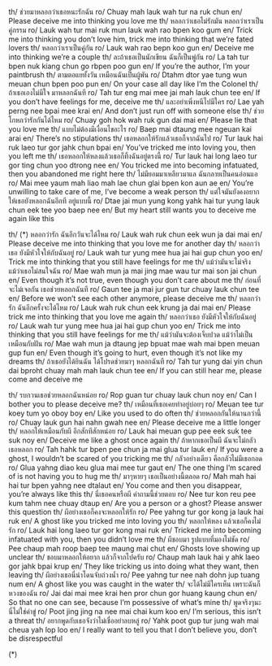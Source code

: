 th/ ช่วยมาหลอกว่าเธอหนะรักฉัน
ro/ Chuay mah lauk wah tur na ruk chun
en/ Please deceive me into thinking you love me
th/ หลอกว่าเธอไม่รักมัน หลอกว่าเราเป็นคู่กรรม
ro/ Lauk wah tur mai ruk mun lauk wah rao bpen koo gum
en/ Trick me into thinking you don’t love him, trick me into thinking that we’re fated lovers
th/ หลอกว่าเราเป็นคู่กัน
ro/ Lauk wah rao bepn koo gun
en/ Deceive me into thinking we’re a couple
th/ ละถ้าเธอเป็นนักเขียน ฉันก็เป็นพู่กัน
ro/ La tah tur bpen nuk kiang chun go rbpen poo gun
en/ If you’re the author, I’m your paintbrush
th/ ตามตอแยทั้งวัน เหมือนฉันเป็นผู้พัน
ro/ Dtahm dtor yae tung wun meuan chun bpen poo pun
en/ On your case all day like I’m the Colonel
th/ ถ้าเธอเองไม่มีใจ มาหลอกฉันที
ro/ Tah tur eng mai mee jai mah lauk chun tee
en/ If you don’t have feelings for me, deceive me
th/ และอย่าเพิ่งหนีไปมีใคร
ro/ Lae yah perng nee bpai mee krai
en/ And don’t just run off with someone else
th/ ช่วยโกหกว่ารักกันได้ไหม
ro/ Chuay goh hok wah ruk gun dai mai
en/ Please lie that you love me
th/ แบบไม่ต้องมีเงื่อนไขอะไร
ro/ Baep mai dtaung mee ngeuan kai arai
en/ There’s no stipulations
th/ เธอหลอกให้รักแล้วเธอก็จากฉันไป
ro/ Tur lauk hai ruk laeo tur gor jahk chun bpai
en/ You’ve tricked me into loving you, then you left me
th/ เธอหลอกให้หลงแล้วเธอก็ทิ้งฉันอยู่ตรงนี้
ro/ Tur lauk hai long laeo tur gor ting chun yoo dtrong nee
en/ You tricked me into becoming infatuated, then you abandoned me right here
th/ ไม่มียอมมาเหลียวมาแล ฉันกลายเป็นคนอ่อนแอ
ro/ Mai mee yaum mah liao mah lae chun glai bpen kon aun ae
en/ You’re unwilling to take care of me, I’ve become a weak person
th/ แต่ใจมันยังคงอยากให้เธอยังหลอกฉันอีกที อยู่แบบนี้
ro/ Dtae jai mun yung kong yahk hai tur yung lauk chun eek tee yoo baep nee
en/ But my heart still wants you to deceive me again like this

th/ (\*) หลอกว่ารัก ฉันอีกวันจะได้ไหม
ro/ Lauk wah ruk chun eek wun ja dai mai
en/ Please deceive me into thinking that you love me for another day
th/ หลอกว่าเธอ ยังมีหัวใจให้กับฉันอยู่
ro/ Lauk wah tur yung mee hua jai hai gup chun yoo
en/ Trick me into thinking that you still have feelings for me
th/ แม้ว่ามันจะไม่จริง แม้ว่าเธอไม่สนใจฉัน
ro/ Mae wah mun ja mai jing mae wau tur mai son jai chun
en/ Even though it’s not true, even though you don’t care about me
th/ ก่อนที่จะไม่เจอกัน เธอช่วยหลอกฉันที
ro/ Gaun tee ja mai jur gun tur chuay lauk chun tee
en/ Before we won’t see each other anymore, please deceive me
th/ หลอกว่ารัก ฉันอีกครั้งจะได้ไหม
ro/ Lauk wah ruk chun eek krung ja dai mai
en/ Please trick me into thinking that you love me again
th/ หลอกว่าเธอ ยังมีหัวใจให้กับฉันอยู่
ro/ Lauk wah tur yung mee hua jai hai gup chun yoo
en/ Trick me into thinking that you still have feelings for me
th/ แม้ว่ามันจะต้องเจ็บปวด แม้ว่าไม่เป็นเหมือนกับฝัน
ro/ Mae wah mun ja dtaung jep bpuat mae wah mai bpen meuan gup fun
en/ Even though it’s going to hurt, even though it’s not like my dreams
th/ ถ้าเธอยังได้ยินฉัน ได้โปรดช่วยมาๆ หลอกฉันที
ro/ Tah tur yung dai yin chun dai bproht chuay mah mah lauk chun tee
en/ If you can still hear me, please come and deceive me

th/ รบกวนเธอช่วยหลอกฉันหน่อย
ro/ Rop guan tur chuay lauk chun noy
en/ Can I bother you to please deceive me?
th/ เหมือนที่เธอเคยทำอยู่บ่อยๆ
ro/ Meuan tee tur koey tum yo oboy boy
en/ Like you used to do often
th/ ช่วยหลอกกันให้นานกว่านี้
ro/ Chuay lauk gun hai nahn gwah nee
en/ Please deceive me a little longer
th/ หลอกให้เหมือนกับผี อีกสักทีสักหน่อย
ro/ Lauk hai meuan gup pee eek suk tee suk noy
en/ Deceive me like a ghost once again
th/ ถ้าหากเธอเป็นผี ฉันจะไม่กลัวเธอหลอก
ro/ Tah hahk tur bpen pee chun ja mai glua tur lauk
en/ If you were a ghost, I wouldn’t be scared of you tricking me
th/ กลัวอย่างเดียว คือกลัวไม่มีเธอกอด
ro/ Glua yahng diao keu glua mai mee tur gaut
en/ The one thing I’m scared of is not having you to hug me
th/ มาๆหายๆ เธอเป็นอย่างนี้ตลอด
ro/ Mah mah hai hai tur bpen yahng nee dtalaut
en/ You come and then you disappear, you’re always like this
th/ นี่เธอคนหรือผี คำถามนี้ช่วยตอบ
ro/ Nee tur kon reu pee kum tahm nee chuay dtaup
en/ Are you a person or a ghost? Please answer this question
th/ ผีอย่างเธอก็คงจะหลอกให้รัก
ro/ Pee yahng tur gor kong ja lauk hai ruk
en/ A ghost like you tricked me into loving you
th/ หลอกให้หลง แล้วเธอก็คงไม่รัก
ro/ Lauk hai long laeo tur gor kong mai ruk
en/ Tricked me into becoming infatuated with you, then you didn’t love me
th/ ผีชอบมา รูปแบบที่มองไม่ชัด
ro/ Pee chaup mah roop baep tee maung mai chut
en/ Ghosts love showing up unclear
th/ ชอบมาหลอกให้อยาก แล้วก็จากไปครับ
ro/ Chaup mah lauk hai y ahk laeo gor jahk bpai krup
en/ They like tricking us into doing what they want, then leaving
th/ ผีอย่างเธอนี่น่าโดนจับถ่วงน้ำ
ro/ Pee yahng tur nee nah dohn jup tuang num
en/ A ghost like you was caught in the water
th/ จะได้ไม่มีใครเห็น เพราะฉันก็หวงของฉัน
ro/ Jai dai mai mee krai hen pror chun gor huang kaung chun
en/ So that no one can see, because I’m possessive of what’s mine
th/ พูดจริงๆนะ นี่ไม่ใช่คำขู่
ro/ Poot jing jing na nee mai chai kum koo
en/ I’m serious, this isn’t a threat
th/ อยากพูดกับเธอจังว่าไม่เชื่ออย่าลบหลู่
ro/ Yahk poot gup tur jung wah mai cheua yah lop loo
en/ I really want to tell you that I don’t believe you, don’t be disrespectful

(\*)
